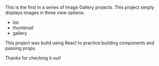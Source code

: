 This is the first in a series of Image Gallery projects.  This project simply displays images in three view options:

- list
- thumbnail
- gallery

This project was build using React to practice building components and passing props.

Thanks for checking it out!